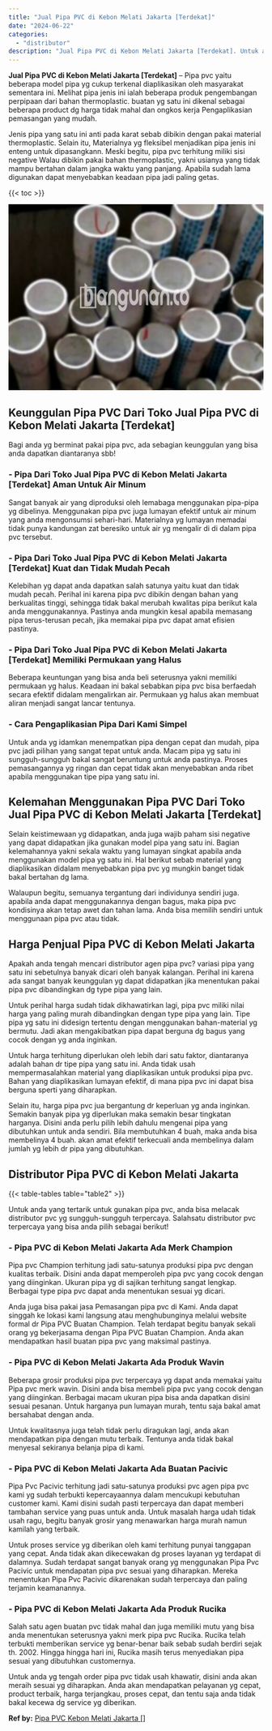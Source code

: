 ```yaml
---
title: "Jual Pipa PVC di Kebon Melati Jakarta [Terdekat]"
date: "2024-06-22"
categories: 
  - "distributor"
description: "Jual Pipa PVC di Kebon Melati Jakarta [Terdekat]. Untuk anda yg tengah order pipa pvc tidak usah khawatir, disini anda akan meraih sesuai yg diharapkan. Anda..."
---
```


**Jual Pipa PVC di Kebon Melati Jakarta \[Terdekat\]** – Pipa pvc yaitu beberapa model pipa yg cukup terkenal diaplikasikan oleh masyarakat sementara ini. Melihat pipa jenis ini ialah beberapa produk pengembangan perpipaan dari bahan thermoplastic. buatan yg satu ini dikenal sebagai beberapa product dg harga tidak mahal dan ongkos kerja Pengaplikasian pemasangan yang mudah.

Jenis pipa yang satu ini anti pada karat sebab dibikin dengan pakai material thermoplastic. Selain itu, Materialnya yg fleksibel menjadikan pipa jenis ini enteng untuk dipasangkann. Meski begitu, pipa pvc terhitung miliki sisi negative Walau dibikin pakai bahan thermoplastic, yakni usianya yang tidak mampu bertahan dalam jangka waktu yang panjang. Apabila sudah lama digunakan dapat menyebabkan keadaan pipa jadi paling getas.

{{< toc >}}

![Jual Pipa PVC di Kebon Melati Jakarta [Terdekat]](/images/jaul-pipa-pvc-36.png)

## Keunggulan Pipa PVC Dari Toko Jual Pipa PVC di Kebon Melati Jakarta \[Terdekat\]

Bagi anda yg berminat pakai pipa pvc, ada sebagian keunggulan yang bisa anda dapatkan diantaranya sbb!

### \- Pipa Dari Toko Jual Pipa PVC di Kebon Melati Jakarta \[Terdekat\] Aman Untuk Air Minum

Sangat banyak air yang diproduksi oleh lemabaga menggunakan pipa-pipa yg dibelinya. Menggunakan pipa pvc juga lumayan efektif untuk air minum yang anda mengonsumsi sehari-hari. Materialnya yg lumayan memadai tidak punya kandungan zat beresiko untuk air yg mengalir di di dalam pipa pvc tersebut.

### \- Pipa Dari Toko Jual Pipa PVC di Kebon Melati Jakarta \[Terdekat\] Kuat dan Tidak Mudah Pecah

Kelebihan yg dapat anda dapatkan salah satunya yaitu kuat dan tidak mudah pecah. Perihal ini karena pipa pvc dibikin dengan bahan yang berkualitas tinggi, sehingga tidak bakal merubah kwalitas pipa berikut kala anda menggunakannya. Pastinya anda mungkin kesal apabila memasang pipa terus-terusan pecah, jika memakai pipa pvc dapat amat efisien pastinya.

### \- Pipa Dari Toko Jual Pipa PVC di Kebon Melati Jakarta \[Terdekat\] Memiliki Permukaan yang Halus

Beberapa keuntungan yang bisa anda beli seterusnya yakni memiliki permukaan yg halus. Keadaan ini bakal sebabkan pipa pvc bisa berfaedah secara efektif didalam mengalirkan air. Permukaan yg halus akan membuat aliran menjadi sangat lancar tentunya.

### \- Cara Pengaplikasian Pipa Dari Kami Simpel

Untuk anda yg idamkan menempatkan pipa dengan cepat dan mudah, pipa pvc jadi pilihan yang sangat tepat untuk anda. Macam pipa yg satu ini sungguh-sungguh bakal sangat beruntung untuk anda pastinya. Proses pemasangannya yg ringan dan cepat tidak akan menyebabkan anda ribet apabila menggunakan tipe pipa yang satu ini.

## Kelemahan Menggunakan Pipa PVC Dari Toko Jual Pipa PVC di Kebon Melati Jakarta \[Terdekat\]

Selain keistimewaan yg didapatkan, anda juga wajib paham sisi negative yang dapat didapatkan jika gunakan model pipa yang satu ini. Bagian kelemahannya yakni sekala waktu yang lumayan singkat apabila anda menggunakan model pipa yg satu ini. Hal berikut sebab material yang diaplikasikan didalam menyebabkan pipa pvc yg mungkin banget tidak bakal bertahan dg lama.

Walaupun begitu, semuanya tergantung dari individunya sendiri juga. apabila anda dapat menggunakannya dengan bagus, maka pipa pvc kondisinya akan tetap awet dan tahan lama. Anda bisa memilih sendiri untuk menggunaan pipa pvc atau tidak.

## Harga Penjual Pipa PVC di Kebon Melati Jakarta

Apakah anda tengah mencari distributor agen pipa pvc? variasi pipa yang satu ini sebetulnya banyak dicari oleh banyak kalangan. Perihal ini karena ada sangat banyak keunggulan yg dapat didapatkan jika menentukan pakai pipa pvc dibandingkan dg type pipa yang lain.

Untuk perihal harga sudah tidak dikhawatirkan lagi, pipa pvc miliki nilai harga yang paling murah dibandingkan dengan type pipa yang lain. Tipe pipa yg satu ini didesign tertentu dengan menggunakan bahan-material yg bermutu. Jadi akan mengakibatkan pipa dapat berguna dg bagus yang cocok dengan yg anda inginkan.

Untuk harga terhitung diperlukan oleh lebih dari satu faktor, diantaranya adalah bahan dr tipe pipa yang satu ini. Anda tidak usah mempermasalahkan material yang diaplikasikan untuk produksi pipa pvc. Bahan yang diaplikasikan lumayan efektif, di mana pipa pvc ini dapat bisa berguna sperti yang diharapkan.

Selain itu, harga pipa pvc jua bergantung dr keperluan yg anda inginkan. Semakin banyak pipa yg diperlukan maka semakin besar tingkatan harganya. Disini anda perlu pilih lebih dahulu mengenai pipa yang dibutuhkan untuk anda sendiri. Bila membutuhkan 4 buah, maka anda bisa membelinya 4 buah. akan amat efektif terkecuali anda membelinya dalam jumlah yg lebih dr pipa yang dibutuhkan.

## Distributor Pipa PVC di Kebon Melati Jakarta

{{< table-tables table="table2" >}}

Untuk anda yang tertarik untuk gunakan pipa pvc, anda bisa melacak distributor pvc yg sungguh-sungguh terpercaya. Salahsatu distributor pvc terpercaya yang bisa anda pilih sebagai berikut!

### \- Pipa PVC di Kebon Melati Jakarta Ada Merk Champion

Pipa pvc Champion terhitung jadi satu-satunya produksi pipa pvc dengan kualitas terbaik. Disini anda dapat memperoleh pipa pvc yang cocok dengan yang diinginkan. Ukuran pipa yg di sajikan terhitung sangat lengkap. Berbagai type pipa pvc dapat anda menentukan sesuai yg dicari.

Anda juga bisa pakai jasa Pemasangan pipa pvc di Kami. Anda dapat singgah ke lokasi kami langsung atau menghubunginya melalui website formal dr Pipa PVC Buatan Champion. Telah terdapat begitu banyak sekali orang yg bekerjasama dengan Pipa PVC Buatan Champion. Anda akan mendapatkan hasil buatan pipa pvc yang maksimal pastinya.

### \- Pipa PVC di Kebon Melati Jakarta Ada Produk Wavin

Beberapa grosir produksi pipa pvc terpercaya yg dapat anda memakai yaitu Pipa pvc merk wavin. Disini anda bisa membeli pipa pvc yang cocok dengan yang diinginkan. Berbagai macam ukuran pipa bisa anda dapatkan disini sesuai pesanan. Untuk harganya pun lumayan murah, tentu saja bakal amat bersahabat dengan anda.

Untuk kwalitasnya juga telah tidak perlu diragukan lagi, anda akan mendapatkan pipa dengan mutu terbaik. Tentunya anda tidak bakal menyesal sekiranya belanja pipa di kami.

### \- Pipa PVC di Kebon Melati Jakarta Ada Buatan Pacivic

Pipa Pvc Pacivic terhitung jadi satu-satunya produksi pvc agen pipa pvc kami yg sudah terbukti kepercayaannya dalam mencukupi kebutuhan customer kami. Kami disini sudah pasti terpercaya dan dapat memberi tambahan service yang puas untuk anda. Untuk masalah harga udah tidak usah ragu, begitu banyak grosir yang menawarkan harga murah namun kamilah yang terbaik.

Untuk proses service yg diberikan oleh kami terhitung punyai tanggapan yang cepat. Anda tidak akan dikecewakan dg proses layanan yg terdapat di dalamnya. Sudah terdapat sangat banyak orang yg menggunakan Pipa Pvc Pacivic untuk mendapatan pipa pvc sesuai yang diharapkan. Mereka menentukan Pipa Pvc Pacivic dikarenakan sudah terpercaya dan paling terjamin keamanannya.

### \- Pipa PVC di Kebon Melati Jakarta Ada Produk Rucika

Salah satu agen buatan pvc tidak mahal dan juga memiliki mutu yang bisa anda menentukan seterusnya yakni merk pipa pvc Rucika. Rucika telah terbukti memberikan service yg benar-benar baik sebab sudah berdiri sejak th. 2002. Hingga hingga hari ini, Rucika masih terus menyediakan pipa sesuai yang dibutuhkan customernya.

Untuk anda yg tengah order pipa pvc tidak usah khawatir, disini anda akan meraih sesuai yg diharapkan. Anda akan mendapatkan pelayanan yg cepat, product terbaik, harga terjangkau, proses cepat, dan tentu saja anda tidak bakal kecewa dg service yg diberikan.

**Ref by:** [Pipa PVC Kebon Melati Jakarta []](https://id.wikipedia.org/wiki/Pipa)
